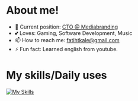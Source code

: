 # About me! 
- 👤 Current position: [CTO @ Mediabranding](https://mediabranding.dk)
- 💕 Loves: Gaming, Software Development, Music
- 📫 How to reach me: fatihtkale@gmail.com
- ⚡ Fun fact: Learned english from youtube.

# My skills/Daily uses
[![My Skills](https://skillicons.dev/icons?i=js,ts,vue,react,next,laravel,nuxt,tailwind,postgres,mysql,python)](https://skillicons.dev)
